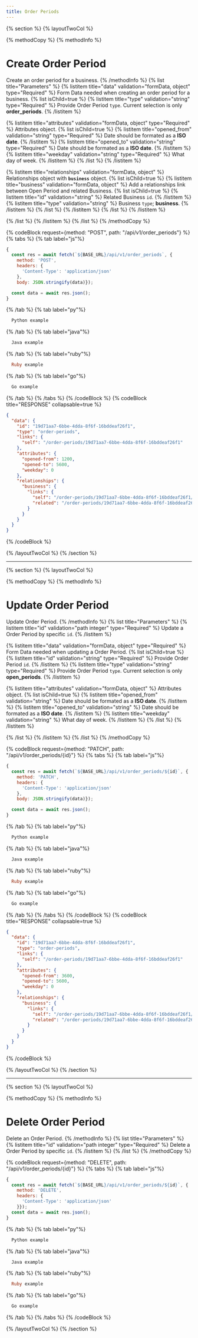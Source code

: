 ```yaml
---
title: Order Periods
---
```

{% section %}
{% layoutTwoCol %}

{% methodCopy %}
{% methodInfo %}
  # Create Order Period
  Create an order period for a business.
{% /methodInfo %}
{% list title="Parameters" %}
  {% listitem title="data" validation="formData, object" type="Required" %}
  Form Data needed when creating an order period for a business.
  {% list isChild=true %}
  {% listitem title="type" validation="string" type="Required" %}
  Provide Order Period `type`. Current selection is only **order_periods**.
  {% /listitem %}

  {% listitem title="attributes" validation="formData, object" type="Required" %}
  Attributes object.
  {% list isChild=true %}
  {% listitem title="opened_from" validation="string" type="Required" %}
  Date should be formated as a **ISO date**.
  {% /listitem %}
  {% listitem title="opened_to" validation="string" type="Required" %}
  Date should be formated as a **ISO date**.
  {% /listitem %}
  {% listitem title="weekday" validation="string" type="Required" %}
  What day of week.
  {% /listitem %}
  {% /list %}
  {% /listitem %}

  {% listitem title="relationships" validation="formData, object" %}
  Relationships object with **`business`** object.
  {% list isChild=true %}
  {% listitem title="business" validation="formData, object" %}
  Add a relationships link between Open Period and related Business.
  {% list isChild=true %}
  {% listitem title="id" validation="string" %}
  Related Business `id`.
  {% /listitem %}
  {% listitem title="type" validation="string" %}
  Business `type`; **business**.
  {% /listitem %}
  {% /list %}
  {% /listitem %}
  {% /list %}
  {% /listitem %}

  {% /list %}
  {% /listitem %}
{% /list %}
{% /methodCopy %}

{% codeBlock request={method: "POST", path: "/api/v1/order_periods"} %}
{% tabs %}
  {% tab label="js"%}
  ```js
  {
    const res = await fetch(`${BASE_URL}/api/v1/order_periods`, {
      method: 'POST',
      headers: {
        'Content-Type': 'application/json'
      },
      body: JSON.stringify(data)});

    const data = await res.json();
  }
  ```
  {% /tab %}
  {% tab label="py"%}
  ```py
    Python example
  ```
  {% /tab %}
  {% tab label="java"%}
  ```java
    Java example
  ```
  {% /tab %}
  {% tab label="ruby"%}
  ```ruby
    Ruby example
  ```
  {% /tab %}
  {% tab label="go"%}
  ```go
    Go example
  ```
  {% /tab %}
{% /tabs %}
{% /codeBlock %}
{% codeBlock title="RESPONSE" collapsable=true %}
  ```json
  {
    "data": {
      "id": "19d71aa7-6bbe-4dda-8f6f-16bddeaf26f1",
      "type": "order-periods",
      "links": {
        "self": "/order-periods/19d71aa7-6bbe-4dda-8f6f-16bddeaf26f1"
      },
      "attributes": {
        "opened-from": 1200,
        "opened-to": 5600,
        "weekday": 0
      },
      "relationships": {
        "business": {
          "links": {
            "self": "/order-periods/19d71aa7-6bbe-4dda-8f6f-16bddeaf26f1/relationships/business",
            "related": "/order-periods/19d71aa7-6bbe-4dda-8f6f-16bddeaf26f1/business"
          }
        }
      }
    }
  }
  ```
{% /codeBlock %}

{% /layoutTwoCol %}
{% /section %}

- - -

{% section %}
{% layoutTwoCol %}

{% methodCopy %}
{% methodInfo %}
  # Update Order Period
  Update Order Period.
{% /methodInfo %}
{% list title="Parameters" %}
  {% listitem title="id" validation="path integer" type="Required" %}
  Update a Order Period by specific `id`.
  {% /listitem %}

  {% listitem title="data" validation="formData, object" type="Required" %}
  Form Data needed when updating a Order Period.
  {% list isChild=true %}
  {% listitem title="id" validation="string" type="Required" %}
  Provide Order Period `id`.
  {% /listitem %}
  {% listitem title="type" validation="string" type="Required" %}
  Provide Order Period `type`. Current selection is only **open_periods**.
  {% /listitem %}

  {% listitem title="attributes" validation="formData, object" %}
  Attributes object.
  {% list isChild=true %}
  {% listitem title="opened_from" validation="string" %}
  Date should be formated as a **ISO date**.
  {% /listitem %}
  {% listitem title="opened_to" validation="string" %}
  Date should be formated as a **ISO date**.
  {% /listitem %}
  {% listitem title="weekday" validation="string" %}
  What day of week.
  {% /listitem %}
  {% /list %}
  {% /listitem %}

  {% /list %}
  {% /listitem %}
{% /list %}
{% /methodCopy %}

{% codeBlock request={method: "PATCH", path: "/api/v1/order_periods/{id}"} %}
{% tabs %}
  {% tab label="js"%}
  ```js
  {
    const res = await fetch(`${BASE_URL}/api/v1/order_periods/${id}`, {
      method: 'PATCH',
      headers: {
        'Content-Type': 'application/json'
      },
      body: JSON.stringify(data)});

    const data = await res.json();
  }
  ```
  {% /tab %}
  {% tab label="py"%}
  ```py
    Python example
  ```
  {% /tab %}
  {% tab label="java"%}
  ```java
    Java example
  ```
  {% /tab %}
  {% tab label="ruby"%}
  ```ruby
    Ruby example
  ```
  {% /tab %}
  {% tab label="go"%}
  ```go
    Go example
  ```
  {% /tab %}
{% /tabs %}
{% /codeBlock %}
{% codeBlock title="RESPONSE" collapsable=true %}
  ```json
  {
    "data": {
      "id": "19d71aa7-6bbe-4dda-8f6f-16bddeaf26f1",
      "type": "order-periods",
      "links": {
        "self": "/order-periods/19d71aa7-6bbe-4dda-8f6f-16bddeaf26f1"
      },
      "attributes": {
        "opened-from": 3600,
        "opened-to": 5600,
        "weekday": 0
      },
      "relationships": {
        "business": {
          "links": {
            "self": "/order-periods/19d71aa7-6bbe-4dda-8f6f-16bddeaf26f1/relationships/business",
            "related": "/order-periods/19d71aa7-6bbe-4dda-8f6f-16bddeaf26f1/business"
          }
        }
      }
    }
  }
  ```
{% /codeBlock %}

{% /layoutTwoCol %}
{% /section %}

- - -

{% section %}
{% layoutTwoCol %}

{% methodCopy %}
{% methodInfo %}
  # Delete Order Period
  Delete an Order Period.
{% /methodInfo %}
{% list title="Parameters" %}
  {% listitem title="id" validation="path integer" type="Required" %}
  Delete a Order Period by specific `id`.
  {% /listitem %}
{% /list %}
{% /methodCopy %}

{% codeBlock request={method: "DELETE", path: "/api/v1/order_periods/{id}"} %}
{% tabs %}
  {% tab label="js"%}
  ```js
  {
    const res = await fetch(`${BASE_URL}/api/v1/order_periods/${id}`, {
      method: 'DELETE',
      headers: {
        'Content-Type': 'application/json'
      }});
    const data = await res.json();
  }
  ```
  {% /tab %}
  {% tab label="py"%}
  ```py
    Python example
  ```
  {% /tab %}
  {% tab label="java"%}
  ```java
    Java example
  ```
  {% /tab %}
  {% tab label="ruby"%}
  ```ruby
    Ruby example
  ```
  {% /tab %}
  {% tab label="go"%}
  ```go
    Go example
  ```
  {% /tab %}
{% /tabs %}
{% /codeBlock %}

{% /layoutTwoCol %}
{% /section %}
